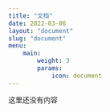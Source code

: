 ```yaml
---
title: "文档"
date: 2022-03-06
layout: "document"
slug: "document"
menu:
    main:
        weight: 3
        params: 
            icon: document
---
```

这里还没有内容
